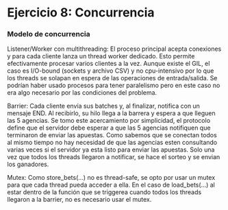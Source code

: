 # Ejercicio 8: Concurrencia

### Modelo de concurrencia

Listener/Worker con multithreading:
El proceso principal acepta conexiones y para cada cliente lanza un thread worker dedicado. Esto permite efectivamente procesar varios clientes a la vez.
Aunque existe el GIL, el caso es I/O-bound (sockets y archivo CSV) y no cpu-intensivo por lo que los threads se solapan en espera de las operaciones de entrada/salida.
Se podrían haber usado procesos para tener paralelismo pero en este caso no era algo necesario por las condiciones del problema.

Barrier:
Cada cliente envía sus batches y, al finalizar, notifica con un mensaje END. Al recibirlo, su hilo llega a la barrera y espera a que lleguen las 5 agencias. Se tomo este
acercamiento por simplicidad, el protocolo define que el servidor debe esperar a que las 5 agencias notifiquen que terminaron de enviar las apuestas. Como sabemos que se
conectan todos al mismo tiempo no hay necesidad de que las agencias esten consultando varias veces si el servidor ya esta listo para enviar las apuestas. Solo una vez que
todos los threads llegaron a notificar, se hace el sorteo y se envian los ganadores.

Mutex:
Como store_bets(...) no es thread-safe, se opto por usar un mutex para que cada thread pueda acceder a ella. En el caso de load_bets(...) al estar dentro de la función
que se triggerea cuando todos los threads llegaron a la barrier, no es necesario usar el mutex.